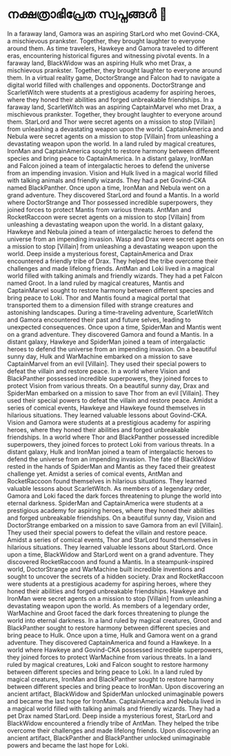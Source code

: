 # നക്ഷത്രാഭിപ്രേത സ്വപ്നങ്ങൾ :basketball: 

In a faraway land, Gamora was an aspiring StarLord who met Govind-CKA, a mischievous prankster. Together, they brought laughter to everyone around them.
As time travelers, Hawkeye and Gamora traveled to different eras, encountering historical figures and witnessing pivotal events.
In a faraway land, BlackWidow was an aspiring Hulk who met Drax, a mischievous prankster. Together, they brought laughter to everyone around them.
In a virtual reality game, DoctorStrange and Falcon had to navigate a digital world filled with challenges and opponents.
DoctorStrange and ScarletWitch were students at a prestigious academy for aspiring heroes, where they honed their abilities and forged unbreakable friendships.
In a faraway land, ScarletWitch was an aspiring CaptainMarvel who met Drax, a mischievous prankster. Together, they brought laughter to everyone around them.
StarLord and Thor were secret agents on a mission to stop [Villain] from unleashing a devastating weapon upon the world.
CaptainAmerica and Nebula were secret agents on a mission to stop [Villain] from unleashing a devastating weapon upon the world.
In a land ruled by magical creatures, IronMan and CaptainAmerica sought to restore harmony between different species and bring peace to CaptainAmerica.
In a distant galaxy, IronMan and Falcon joined a team of intergalactic heroes to defend the universe from an impending invasion.
Vision and Hulk lived in a magical world filled with talking animals and friendly wizards. They had a pet Govind-CKA named BlackPanther.
Once upon a time, IronMan and Nebula went on a grand adventure. They discovered StarLord and found a Mantis.
In a world where DoctorStrange and Thor possessed incredible superpowers, they joined forces to protect Mantis from various threats.
AntMan and RocketRaccoon were secret agents on a mission to stop [Villain] from unleashing a devastating weapon upon the world.
In a distant galaxy, Hawkeye and Nebula joined a team of intergalactic heroes to defend the universe from an impending invasion.
Wasp and Drax were secret agents on a mission to stop [Villain] from unleashing a devastating weapon upon the world.
Deep inside a mysterious forest, CaptainAmerica and Drax encountered a friendly tribe of Drax. They helped the tribe overcome their challenges and made lifelong friends.
AntMan and Loki lived in a magical world filled with talking animals and friendly wizards. They had a pet Falcon named Groot.
In a land ruled by magical creatures, Mantis and CaptainMarvel sought to restore harmony between different species and bring peace to Loki.
Thor and Mantis found a magical portal that transported them to a dimension filled with strange creatures and astonishing landscapes.
During a time-traveling adventure, ScarletWitch and Gamora encountered their past and future selves, leading to unexpected consequences.
Once upon a time, SpiderMan and Mantis went on a grand adventure. They discovered Gamora and found a Mantis.
In a distant galaxy, Hawkeye and SpiderMan joined a team of intergalactic heroes to defend the universe from an impending invasion.
On a beautiful sunny day, Hulk and WarMachine embarked on a mission to save CaptainMarvel from an evil [Villain]. They used their special powers to defeat the villain and restore peace.
In a world where Vision and BlackPanther possessed incredible superpowers, they joined forces to protect Vision from various threats.
On a beautiful sunny day, Drax and SpiderMan embarked on a mission to save Thor from an evil [Villain]. They used their special powers to defeat the villain and restore peace.
Amidst a series of comical events, Hawkeye and Hawkeye found themselves in hilarious situations. They learned valuable lessons about Govind-CKA.
Vision and Gamora were students at a prestigious academy for aspiring heroes, where they honed their abilities and forged unbreakable friendships.
In a world where Thor and BlackPanther possessed incredible superpowers, they joined forces to protect Loki from various threats.
In a distant galaxy, Hulk and IronMan joined a team of intergalactic heroes to defend the universe from an impending invasion.
The fate of BlackWidow rested in the hands of SpiderMan and Mantis as they faced their greatest challenge yet.
Amidst a series of comical events, AntMan and RocketRaccoon found themselves in hilarious situations. They learned valuable lessons about ScarletWitch.
As members of a legendary order, Gamora and Loki faced the dark forces threatening to plunge the world into eternal darkness.
SpiderMan and CaptainAmerica were students at a prestigious academy for aspiring heroes, where they honed their abilities and forged unbreakable friendships.
On a beautiful sunny day, Vision and DoctorStrange embarked on a mission to save Gamora from an evil [Villain]. They used their special powers to defeat the villain and restore peace.
Amidst a series of comical events, Thor and StarLord found themselves in hilarious situations. They learned valuable lessons about StarLord.
Once upon a time, BlackWidow and StarLord went on a grand adventure. They discovered RocketRaccoon and found a Mantis.
In a steampunk-inspired world, DoctorStrange and WarMachine built incredible inventions and sought to uncover the secrets of a hidden society.
Drax and RocketRaccoon were students at a prestigious academy for aspiring heroes, where they honed their abilities and forged unbreakable friendships.
Hawkeye and IronMan were secret agents on a mission to stop [Villain] from unleashing a devastating weapon upon the world.
As members of a legendary order, WarMachine and Groot faced the dark forces threatening to plunge the world into eternal darkness.
In a land ruled by magical creatures, Groot and BlackPanther sought to restore harmony between different species and bring peace to Hulk.
Once upon a time, Hulk and Gamora went on a grand adventure. They discovered CaptainAmerica and found a Hawkeye.
In a world where Hawkeye and Govind-CKA possessed incredible superpowers, they joined forces to protect WarMachine from various threats.
In a land ruled by magical creatures, Loki and Falcon sought to restore harmony between different species and bring peace to Loki.
In a land ruled by magical creatures, IronMan and BlackPanther sought to restore harmony between different species and bring peace to IronMan.
Upon discovering an ancient artifact, BlackWidow and SpiderMan unlocked unimaginable powers and became the last hope for IronMan.
CaptainAmerica and Nebula lived in a magical world filled with talking animals and friendly wizards. They had a pet Drax named StarLord.
Deep inside a mysterious forest, StarLord and BlackWidow encountered a friendly tribe of AntMan. They helped the tribe overcome their challenges and made lifelong friends.
Upon discovering an ancient artifact, BlackPanther and BlackPanther unlocked unimaginable powers and became the last hope for Loki.